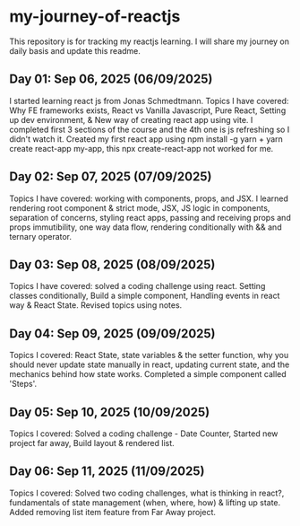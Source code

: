 # my-journey-of-reactjs
This repository is for tracking my reactjs learning. I will share my journey on daily basis and update this readme.

## Day 01: Sep 06, 2025 (06/09/2025)
I started learning react js from Jonas Schmedtmann. Topics I have covered: Why FE frameworks exists, React vs Vanilla Javascript, Pure React, Setting up dev environment, & New way of creating react app using vite. I completed first 3 sections of the course and the 4th one is js refreshing so I didn't watch it. Created my first react app using npm install -g yarn + yarn create react-app my-app, this npx create-react-app not worked for me.

## Day 02: Sep 07, 2025 (07/09/2025)
Topics I have covered: working with components, props, and JSX. I learned rendering root component & strict mode, JSX, JS logic in components, separation of concerns, styling react apps, passing and receiving props and props immutibility, one way data flow, rendering conditionally with && and ternary operator.

## Day 03: Sep 08, 2025 (08/09/2025)
Topics I have covered: solved a coding challenge using react. Setting classes conditionally, Build a simple component, Handling events in react way & React State. Revised topics using notes.


## Day 04: Sep 09, 2025 (09/09/2025)
Topics I covered: React State, state variables & the setter function, why you should never update state manually in react, updating current state, and the mechanics behind how state works. Completed a simple component called 'Steps'.

## Day 05: Sep 10, 2025 (10/09/2025)
Topics I covered: Solved a coding challenge - Date Counter, Started new project far away, Build layout & rendered list. 

## Day 06: Sep 11, 2025 (11/09/2025)
Topics I covered: Solved two coding challenges, what is thinking in react?, fundamentals of state management (when, where, how) & lifting up state. Added removing list item feature from Far Away project.
